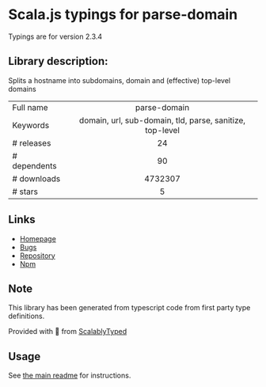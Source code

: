 
# Scala.js typings for parse-domain

Typings are for version 2.3.4

## Library description:
Splits a hostname into subdomains, domain and (effective) top-level domains

|                    |                 |
| ------------------ | :-------------: |
| Full name          | parse-domain |
| Keywords           | domain, url, sub-domain, tld, parse, sanitize, top-level |
| # releases         | 24 |
| # dependents       | 90 |
| # downloads        | 4732307 |
| # stars            | 5 |

## Links
- [Homepage](https://github.com/peerigon/parse-domain#readme)
- [Bugs](https://github.com/peerigon/parse-domain/issues)
- [Repository](https://github.com/peerigon/parse-domain)
- [Npm](https://www.npmjs.com/package/parse-domain)
    


## Note
This library has been generated from typescript code from first party type definitions.

Provided with :purple_heart: from [ScalablyTyped](https://github.com/oyvindberg/ScalablyTyped)

## Usage
See [the main readme](../../readme.md) for instructions.


